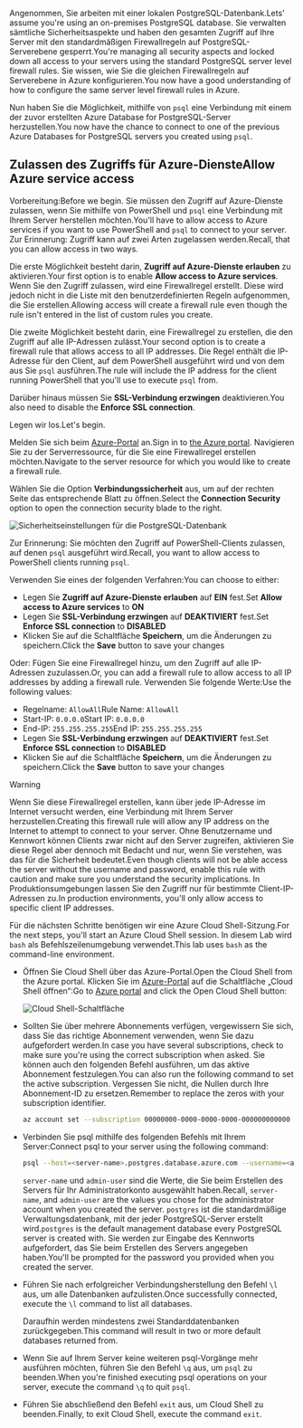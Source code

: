 <span data-ttu-id="9cf94-101">Angenommen, Sie arbeiten mit einer lokalen PostgreSQL-Datenbank.</span><span class="sxs-lookup"><span data-stu-id="9cf94-101">Lets' assume you're using an on-premises PostgreSQL database.</span></span> <span data-ttu-id="9cf94-102">Sie verwalten sämtliche Sicherheitsaspekte und haben den gesamten Zugriff auf Ihre Server mit den standardmäßigen Firewallregeln auf PostgreSQL-Serverebene gesperrt.</span><span class="sxs-lookup"><span data-stu-id="9cf94-102">You're managing all security aspects and locked down all access to your servers using the standard PostgreSQL server level firewall rules.</span></span> <span data-ttu-id="9cf94-103">Sie wissen, wie Sie die gleichen Firewallregeln auf Serverebene in Azure konfigurieren.</span><span class="sxs-lookup"><span data-stu-id="9cf94-103">You now have a good understanding of how to configure the same server level firewall rules in Azure.</span></span>

<span data-ttu-id="9cf94-104">Nun haben Sie die Möglichkeit, mithilfe von `psql` eine Verbindung mit einem der zuvor erstellten Azure Database for PostgreSQL-Server herzustellen.</span><span class="sxs-lookup"><span data-stu-id="9cf94-104">You now have the chance to connect to one of the previous Azure Databases for PostgreSQL servers you created using `psql`.</span></span>

## <a name="allow-azure-service-access"></a><span data-ttu-id="9cf94-105">Zulassen des Zugriffs für Azure-Dienste</span><span class="sxs-lookup"><span data-stu-id="9cf94-105">Allow Azure service access</span></span>

<span data-ttu-id="9cf94-106">Vorbereitung:</span><span class="sxs-lookup"><span data-stu-id="9cf94-106">Before we begin.</span></span> <span data-ttu-id="9cf94-107">Sie müssen den Zugriff auf Azure-Dienste zulassen, wenn Sie mithilfe von PowerShell und `psql` eine Verbindung mit Ihrem Server herstellen möchten.</span><span class="sxs-lookup"><span data-stu-id="9cf94-107">You'll have to allow access to Azure services if you want to use PowerShell and `psql` to connect to your server.</span></span> <span data-ttu-id="9cf94-108">Zur Erinnerung: Zugriff kann auf zwei Arten zugelassen werden.</span><span class="sxs-lookup"><span data-stu-id="9cf94-108">Recall, that you can allow access in two ways.</span></span>

<span data-ttu-id="9cf94-109">Die erste Möglichkeit besteht darin, **Zugriff auf Azure-Dienste erlauben** zu aktivieren.</span><span class="sxs-lookup"><span data-stu-id="9cf94-109">Your first option is to enable **Allow access to Azure services**.</span></span> <span data-ttu-id="9cf94-110">Wenn Sie den Zugriff zulassen, wird eine Firewallregel erstellt. Diese wird jedoch nicht in die Liste mit den benutzerdefinierten Regeln aufgenommen, die Sie erstellen.</span><span class="sxs-lookup"><span data-stu-id="9cf94-110">Allowing access will create a firewall rule even though the rule isn't entered in the list of custom rules you create.</span></span>

<span data-ttu-id="9cf94-111">Die zweite Möglichkeit besteht darin, eine Firewallregel zu erstellen, die den Zugriff auf alle IP-Adressen zulässt.</span><span class="sxs-lookup"><span data-stu-id="9cf94-111">Your second option is to create a firewall rule that allows access to all IP addresses.</span></span> <span data-ttu-id="9cf94-112">Die Regel enthält die IP-Adresse für den Client, auf dem PowerShell ausgeführt wird und von dem aus Sie `psql` ausführen.</span><span class="sxs-lookup"><span data-stu-id="9cf94-112">The rule will include the IP address for the client running PowerShell that you'll use to execute `psql` from.</span></span>

<span data-ttu-id="9cf94-113">Darüber hinaus müssen Sie **SSL-Verbindung erzwingen** deaktivieren.</span><span class="sxs-lookup"><span data-stu-id="9cf94-113">You also need to disable the **Enforce SSL connection**.</span></span>

<span data-ttu-id="9cf94-114">Legen wir los.</span><span class="sxs-lookup"><span data-stu-id="9cf94-114">Let's begin.</span></span>

<span data-ttu-id="9cf94-115">Melden Sie sich beim [Azure-Portal](https://portal.azure.com?azure-portal=true) an.</span><span class="sxs-lookup"><span data-stu-id="9cf94-115">Sign in to [the Azure portal](https://portal.azure.com?azure-portal=true).</span></span> <span data-ttu-id="9cf94-116">Navigieren Sie zu der Serverressource, für die Sie eine Firewallregel erstellen möchten.</span><span class="sxs-lookup"><span data-stu-id="9cf94-116">Navigate to the server resource for which you would like to create a firewall rule.</span></span>

<span data-ttu-id="9cf94-117">Wählen Sie die Option **Verbindungssicherheit** aus, um auf der rechten Seite das entsprechende Blatt zu öffnen.</span><span class="sxs-lookup"><span data-stu-id="9cf94-117">Select the **Connection Security** option to open the connection security blade to the right.</span></span>

![Sicherheitseinstellungen für die PostgreSQL-Datenbank](../media-draft/7-db-security-settings.png)

<span data-ttu-id="9cf94-119">Zur Erinnerung: Sie möchten den Zugriff auf PowerShell-Clients zulassen, auf denen `psql` ausgeführt wird.</span><span class="sxs-lookup"><span data-stu-id="9cf94-119">Recall, you want to allow access to PowerShell clients running `psql`.</span></span>

<span data-ttu-id="9cf94-120">Verwenden Sie eines der folgenden Verfahren:</span><span class="sxs-lookup"><span data-stu-id="9cf94-120">You can choose to either:</span></span>

- <span data-ttu-id="9cf94-121">Legen Sie **Zugriff auf Azure-Dienste erlauben** auf **EIN** fest.</span><span class="sxs-lookup"><span data-stu-id="9cf94-121">Set **Allow access to Azure services** to **ON**</span></span>
- <span data-ttu-id="9cf94-122">Legen Sie **SSL-Verbindung erzwingen** auf **DEAKTIVIERT** fest.</span><span class="sxs-lookup"><span data-stu-id="9cf94-122">Set **Enforce SSL connection** to **DISABLED**</span></span>
- <span data-ttu-id="9cf94-123">Klicken Sie auf die Schaltfläche **Speichern**, um die Änderungen zu speichern.</span><span class="sxs-lookup"><span data-stu-id="9cf94-123">Click the **Save** button to save your changes</span></span>

<span data-ttu-id="9cf94-124">Oder: Fügen Sie eine Firewallregel hinzu, um den Zugriff auf alle IP-Adressen zuzulassen.</span><span class="sxs-lookup"><span data-stu-id="9cf94-124">Or, you can add a firewall rule to allow access to all IP addresses by adding a firewall rule.</span></span> <span data-ttu-id="9cf94-125">Verwenden Sie folgende Werte:</span><span class="sxs-lookup"><span data-stu-id="9cf94-125">Use the following values:</span></span>

- <span data-ttu-id="9cf94-126">Regelname: `AllowAll`</span><span class="sxs-lookup"><span data-stu-id="9cf94-126">Rule Name: `AllowAll`</span></span>
- <span data-ttu-id="9cf94-127">Start-IP: `0.0.0.0`</span><span class="sxs-lookup"><span data-stu-id="9cf94-127">Start IP: `0.0.0.0`</span></span>
- <span data-ttu-id="9cf94-128">End-IP: `255.255.255.255`</span><span class="sxs-lookup"><span data-stu-id="9cf94-128">End IP: `255.255.255.255`</span></span>
- <span data-ttu-id="9cf94-129">Legen Sie **SSL-Verbindung erzwingen** auf **DEAKTIVIERT** fest.</span><span class="sxs-lookup"><span data-stu-id="9cf94-129">Set **Enforce SSL connection** to **DISABLED**</span></span>
- <span data-ttu-id="9cf94-130">Klicken Sie auf die Schaltfläche **Speichern**, um die Änderungen zu speichern.</span><span class="sxs-lookup"><span data-stu-id="9cf94-130">Click the **Save** button to save your changes</span></span>

> [!Warning]
> <span data-ttu-id="9cf94-131">Wenn Sie diese Firewallregel erstellen, kann über jede IP-Adresse im Internet versucht werden, eine Verbindung mit Ihrem Server herzustellen.</span><span class="sxs-lookup"><span data-stu-id="9cf94-131">Creating this firewall rule will allow any IP address on the Internet to attempt to connect to your server.</span></span> <span data-ttu-id="9cf94-132">Ohne Benutzername und Kennwort können Clients zwar nicht auf den Server zugreifen, aktivieren Sie diese Regel aber dennoch mit Bedacht und nur, wenn Sie verstehen, was das für die Sicherheit bedeutet.</span><span class="sxs-lookup"><span data-stu-id="9cf94-132">Even though clients will not be able access the server without the username and password, enable this rule with caution and make sure you understand the security implications.</span></span> <span data-ttu-id="9cf94-133">In Produktionsumgebungen lassen Sie den Zugriff nur für bestimmte Client-IP-Adressen zu.</span><span class="sxs-lookup"><span data-stu-id="9cf94-133">In production environments, you'll only allow access to specific client IP addresses.</span></span>

<span data-ttu-id="9cf94-134">Für die nächsten Schritte benötigen wir eine Azure Cloud Shell-Sitzung.</span><span class="sxs-lookup"><span data-stu-id="9cf94-134">For the next steps, you'll start an Azure Cloud Shell session.</span></span> <span data-ttu-id="9cf94-135">In diesem Lab wird `bash` als Befehlszeilenumgebung verwendet.</span><span class="sxs-lookup"><span data-stu-id="9cf94-135">This lab uses `bash` as the command-line environment.</span></span>

- <span data-ttu-id="9cf94-136">Öffnen Sie Cloud Shell über das Azure-Portal.</span><span class="sxs-lookup"><span data-stu-id="9cf94-136">Open the Cloud Shell from the Azure portal.</span></span> <span data-ttu-id="9cf94-137">Klicken Sie im [Azure-Portal](https://portal.azure.com?azure-portal=true) auf die Schaltfläche „Cloud Shell öffnen“:</span><span class="sxs-lookup"><span data-stu-id="9cf94-137">Go to [Azure portal](https://portal.azure.com?azure-portal=true) and click the Open Cloud Shell button:</span></span>

  ![Cloud Shell-Schaltfläche](../media-draft/cloud-shell-button.png)

- <span data-ttu-id="9cf94-139">Sollten Sie über mehrere Abonnements verfügen, vergewissern Sie sich, dass Sie das richtige Abonnement verwenden, wenn Sie dazu aufgefordert werden.</span><span class="sxs-lookup"><span data-stu-id="9cf94-139">In case you have several subscriptions, check to make sure you're using the correct subscription when asked.</span></span> <span data-ttu-id="9cf94-140">Sie können auch den folgenden Befehl ausführen, um das aktive Abonnement festzulegen.</span><span class="sxs-lookup"><span data-stu-id="9cf94-140">You can also run the following command to set the active subscription.</span></span> <span data-ttu-id="9cf94-141">Vergessen Sie nicht, die Nullen durch Ihre Abonnement-ID zu ersetzen.</span><span class="sxs-lookup"><span data-stu-id="9cf94-141">Remember to replace the zeros with your subscription identifier.</span></span>

   ```bash
   az account set --subscription 00000000-0000-0000-0000-000000000000
   ```

- <span data-ttu-id="9cf94-142">Verbinden Sie psql mithilfe des folgenden Befehls mit Ihrem Server:</span><span class="sxs-lookup"><span data-stu-id="9cf94-142">Connect psql to your server using the following command:</span></span>

  ```bash
  psql --host=<server-name>.postgres.database.azure.com --username=<admin-user>@<server-name> --dbname=postgres
  ```

   <span data-ttu-id="9cf94-143">`server-name` und `admin-user` sind die Werte, die Sie beim Erstellen des Servers für Ihr Administratorkonto ausgewählt haben.</span><span class="sxs-lookup"><span data-stu-id="9cf94-143">Recall, `server-name`, and `admin-user` are the values you chose for the administrator account when you created the server.</span></span> <span data-ttu-id="9cf94-144">`postgres` ist die standardmäßige Verwaltungsdatenbank, mit der jeder PostgreSQL-Server erstellt wird.</span><span class="sxs-lookup"><span data-stu-id="9cf94-144">`postgres` is the default management database every PostgreSQL server is created with.</span></span> <span data-ttu-id="9cf94-145">Sie werden zur Eingabe des Kennworts aufgefordert, das Sie beim Erstellen des Servers angegeben haben.</span><span class="sxs-lookup"><span data-stu-id="9cf94-145">You'll be prompted for the password you provided when you created the server.</span></span>

- <span data-ttu-id="9cf94-146">Führen Sie nach erfolgreicher Verbindungsherstellung den Befehl `\l` aus, um alle Datenbanken aufzulisten.</span><span class="sxs-lookup"><span data-stu-id="9cf94-146">Once successfully connected, execute the `\l` command to list all databases.</span></span>

   <span data-ttu-id="9cf94-147">Daraufhin werden mindestens zwei Standarddatenbanken zurückgegeben.</span><span class="sxs-lookup"><span data-stu-id="9cf94-147">This command will result in two or more default databases returned from.</span></span>

- <span data-ttu-id="9cf94-148">Wenn Sie auf Ihrem Server keine weiteren psql-Vorgänge mehr ausführen möchten, führen Sie den Befehl `\q` aus, um `psql` zu beenden.</span><span class="sxs-lookup"><span data-stu-id="9cf94-148">When you're finished executing psql operations on your server, execute the command `\q` to quit `psql`.</span></span>

- <span data-ttu-id="9cf94-149">Führen Sie abschließend den Befehl `exit` aus, um Cloud Shell zu beenden.</span><span class="sxs-lookup"><span data-stu-id="9cf94-149">Finally, to exit Cloud Shell, execute the command `exit`.</span></span>
